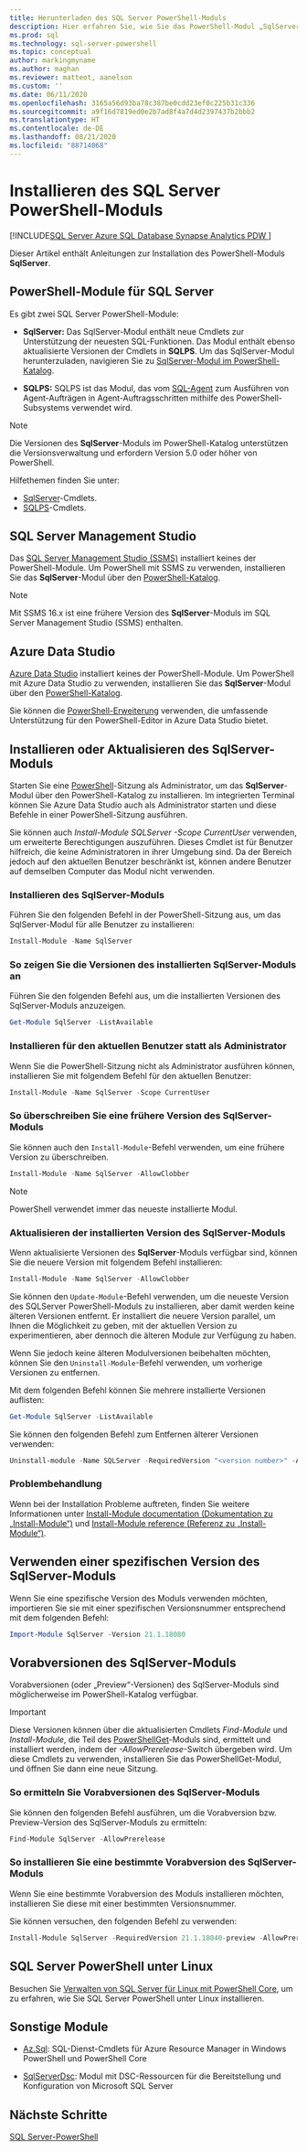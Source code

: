 ```yaml
---
title: Herunterladen des SQL Server PowerShell-Moduls
description: Hier erfahren Sie, wie Sie das PowerShell-Modul „SqlServer“ installieren, das Cmdlets bereitstellt, die die neuesten SQL-Features unterstützen, und auch aktualisierte Versionen von Cmdlets im SQLPS-Modul enthält.
ms.prod: sql
ms.technology: sql-server-powershell
ms.topic: conceptual
author: markingmyname
ms.author: maghan
ms.reviewer: matteot, aanelson
ms.custom: ''
ms.date: 06/11/2020
ms.openlocfilehash: 3165a56d93ba78c387be0cdd23ef0c225b31c336
ms.sourcegitcommit: a9f16d7819ed0e2b7ad8f4a7d4d2397437b2bbb2
ms.translationtype: HT
ms.contentlocale: de-DE
ms.lasthandoff: 08/21/2020
ms.locfileid: "88714068"
---
```

# <a name="install-the-sql-server-powershell-module"></a>Installieren des SQL Server PowerShell-Moduls

[!INCLUDE[SQL Server Azure SQL Database Synapse Analytics PDW ](../includes/applies-to-version/sql-asdb-asdbmi-asa-pdw.md)]

Dieser Artikel enthält Anleitungen zur Installation des PowerShell-Moduls **SqlServer**.

## <a name="powershell-modules-for-sql-server"></a>PowerShell-Module für SQL Server

Es gibt zwei SQL Server PowerShell-Module:

- **SqlServer:** Das SqlServer-Modul enthält neue Cmdlets zur Unterstützung der neuesten SQL-Funktionen. Das Modul enthält ebenso aktualisierte Versionen der Cmdlets in **SQLPS**. Um das SqlServer-Modul herunterzuladen, navigieren Sie zu [SqlServer-Modul im PowerShell-Katalog](https://www.powershellgallery.com/packages/Sqlserver).

- **SQLPS:** SQLPS ist das Modul, das vom [SQL-Agent](sql-server-powershell.md#sql-server-agent) zum Ausführen von Agent-Aufträgen in Agent-Auftragsschritten mithilfe des PowerShell-Subsystems verwendet wird.

> [!NOTE]
> Die Versionen des **SqlServer**-Moduls im PowerShell-Katalog unterstützen die Versionsverwaltung und erfordern Version 5.0 oder höher von PowerShell.

Hilfethemen finden Sie unter:

- [SqlServer](https://docs.microsoft.com/powershell/module/sqlserver)-Cmdlets.
- [SQLPS](https://docs.microsoft.com/powershell/module/sqlps)-Cmdlets.

## <a name="sql-server-management-studio"></a>SQL Server Management Studio

Das [SQL Server Management Studio (SSMS)](../ssms/download-sql-server-management-studio-ssms.md) installiert keines der PowerShell-Module. Um PowerShell mit SSMS zu verwenden, installieren Sie das **SqlServer**-Modul über den [PowerShell-Katalog](https://www.powershellgallery.com/packages/Sqlserver).

> [!NOTE]
> Mit SSMS 16.x ist eine frühere Version des **SqlServer**-Moduls im SQL Server Management Studio (SSMS) enthalten.

## <a name="azure-data-studio"></a>Azure Data Studio

[Azure Data Studio](../azure-data-studio/download-azure-data-studio.md) installiert keines der PowerShell-Module. Um PowerShell mit Azure Data Studio zu verwenden, installieren Sie das **SqlServer**-Modul über den [PowerShell-Katalog](https://www.powershellgallery.com/packages/Sqlserver).

Sie können die [PowerShell-Erweiterung](../azure-data-studio/powershell-extension.md) verwenden, die umfassende Unterstützung für den PowerShell-Editor in Azure Data Studio bietet.

## <a name="installing-or-updating-the-sqlserver-module"></a>Installieren oder Aktualisieren des SqlServer-Moduls

Starten Sie eine [PowerShell](/powershell/scripting/overview)-Sitzung als Administrator, um das **SqlServer**-Modul über den PowerShell-Katalog zu installieren. Im integrierten Terminal können Sie Azure Data Studio auch als Administrator starten und diese Befehle in einer PowerShell-Sitzung ausführen.

Sie können auch *Install-Module SQLServer -Scope CurrentUser* verwenden, um erweiterte Berechtigungen auszuführen. Dieses Cmdlet ist für Benutzer hilfreich, die keine Administratoren in ihrer Umgebung sind. Da der Bereich jedoch auf den aktuellen Benutzer beschränkt ist, können andere Benutzer auf demselben Computer das Modul nicht verwenden.

### <a name="install-the-sqlserver-module"></a>Installieren des SqlServer-Moduls

Führen Sie den folgenden Befehl in der PowerShell-Sitzung aus, um das SqlServer-Modul für alle Benutzer zu installieren:

```powershell
Install-Module -Name SqlServer
```

### <a name="to-view-the-versions-of-the-sqlserver-module-installed"></a>So zeigen Sie die Versionen des installierten SqlServer-Moduls an

Führen Sie den folgenden Befehl aus, um die installierten Versionen des SqlServer-Moduls anzuzeigen.

```powershell
Get-Module SqlServer -ListAvailable
```

### <a name="install-for-the-current-user-rather-than-as-an-administrator"></a>Installieren für den aktuellen Benutzer statt als Administrator

Wenn Sie die PowerShell-Sitzung nicht als Administrator ausführen können, installieren Sie mit folgendem Befehl für den aktuellen Benutzer:

```powershell
Install-Module -Name SqlServer -Scope CurrentUser
```

### <a name="to-overwrite-a-previous-version-of-the-sqlserver-module"></a>So überschreiben Sie eine frühere Version des SqlServer-Moduls

Sie können auch den `Install-Module`-Befehl verwenden, um eine frühere Version zu überschreiben.

```powershell
Install-Module -Name SqlServer -AllowClobber
```

> [!Note]
> PowerShell verwendet immer das neueste installierte Modul.

### <a name="update-the-installed-version-of-the-sqlserver-module"></a>Aktualisieren der installierten Version des SqlServer-Moduls

Wenn aktualisierte Versionen des **SqlServer**-Moduls verfügbar sind, können Sie die neuere Version mit folgendem Befehl installieren:

```powershell
Install-Module -Name SqlServer -AllowClobber
```

Sie können den `Update-Module`-Befehl verwenden, um die neueste Version des SQLServer PowerShell-Moduls zu installieren, aber damit werden keine älteren Versionen entfernt. Er installiert die neuere Version parallel, um Ihnen die Möglichkeit zu geben, mit der aktuellen Version zu experimentieren, aber dennoch die älteren Module zur Verfügung zu haben.

Wenn Sie jedoch keine älteren Modulversionen beibehalten möchten, können Sie den `Uninstall-Module`-Befehl verwenden, um vorherige Versionen zu entfernen.

Mit dem folgenden Befehl können Sie mehrere installierte Versionen auflisten:

```powershell
Get-Module SqlServer -ListAvailable
```

Sie können den folgenden Befehl zum Entfernen älterer Versionen verwenden:

```powershell
Uninstall-module -Name SQLServer -RequiredVersion "<version number>" -AllowClobber
```

### <a name="troubleshooting"></a>Problembehandlung

Wenn bei der Installation Probleme auftreten, finden Sie weitere Informationen unter [Install-Module documentation (Dokumentation zu „Install-Module“)](https://www.powershellgallery.com/packages/PowerShellGet/2.2.1) und [Install-Module reference (Referenz zu „Install-Module“)](https://docs.microsoft.com/powershell/module/powershellget/Install-Module).

## <a name="using-a-specific-version-of-the-sqlserver-module"></a>Verwenden einer spezifischen Version des SqlServer-Moduls

Wenn Sie eine spezifische Version des Moduls verwenden möchten, importieren Sie sie mit einer spezifischen Versionsnummer entsprechend mit dem folgenden Befehl:

```powershell
Import-Module SqlServer -Version 21.1.18080
```

## <a name="pre-release-versions-of-the-sqlserver-module"></a>Vorabversionen des SqlServer-Moduls

Vorabversionen (oder „Preview“-Versionen) des SqlServer-Moduls sind möglicherweise im PowerShell-Katalog verfügbar.

> [!IMPORTANT]
> Diese Versionen können über die aktualisierten Cmdlets *Find-Module* und *Install-Module*, die Teil des [PowerShellGet](https://www.powershellgallery.com/packages/PowerShellGet)-Moduls sind, ermittelt und installiert werden, indem der *-AllowPrerelease*-Switch übergeben wird. Um diese Cmdlets zu verwenden, installieren Sie das PowerShellGet-Modul, und öffnen Sie dann eine neue Sitzung.

### <a name="to-discover-pre-release-versions-of-the-sqlserver-module"></a>So ermitteln Sie Vorabversionen des SqlServer-Moduls

Sie können den folgenden Befehl ausführen, um die Vorabversion bzw. Preview-Version des SqlServer-Moduls zu ermitteln:

```powershell
Find-Module SqlServer -AllowPrerelease
```

### <a name="to-install-a-specific-pre-release-version-of-the-sqlserver-module"></a>So installieren Sie eine bestimmte Vorabversion des SqlServer-Moduls

Wenn Sie eine bestimmte Vorabversion des Moduls installieren möchten, installieren Sie diese mit einer bestimmten Versionsnummer.

Sie können versuchen, den folgenden Befehl zu verwenden:

```powershell
Install-Module SqlServer -RequiredVersion 21.1.18040-preview -AllowPrerelease
```

## <a name="sql-server-powershell-on-linux"></a>SQL Server PowerShell unter Linux

Besuchen Sie [Verwalten von SQL Server für Linux mit PowerShell Core](../linux/sql-server-linux-manage-powershell-core.md), um zu erfahren, wie Sie SQL Server PowerShell unter Linux installieren.

## <a name="other-modules"></a>Sonstige Module

- [Az.Sql](https://www.powershellgallery.com/packages/Az.Sql/): SQL-Dienst-Cmdlets für Azure Resource Manager in Windows PowerShell und PowerShell Core

- [SqlServerDsc](https://www.powershellgallery.com/packages/SqlServerDsc/): Modul mit DSC-Ressourcen für die Bereitstellung und Konfiguration von Microsoft SQL Server

## <a name="next-steps"></a>Nächste Schritte

[SQL Server-PowerShell](sql-server-powershell.md)